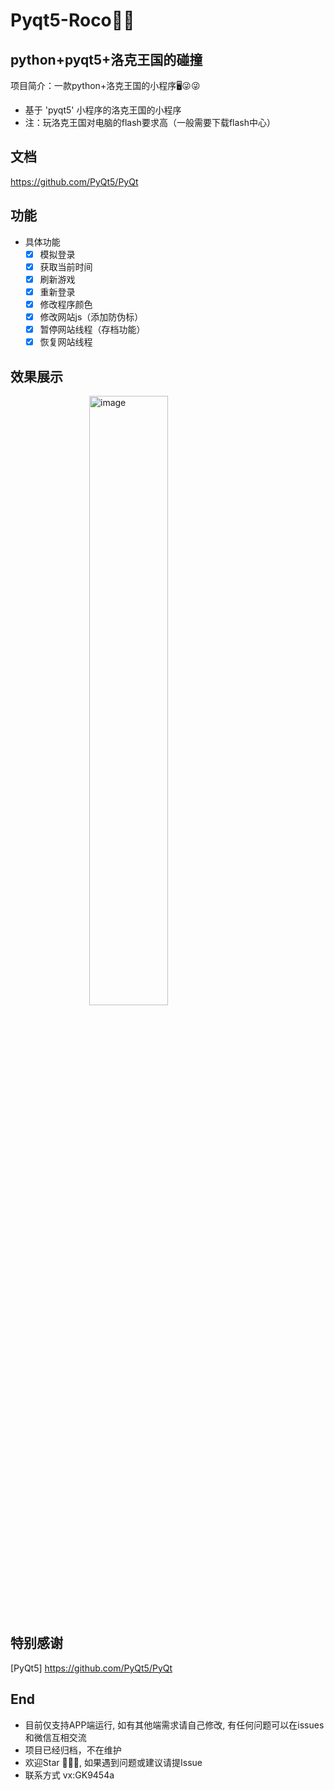 # Pyqt5-Roco🤖🥶
## python+pyqt5+洛克王国的碰撞
项目简介：一款python+洛克王国的小程序🖥️😜😜
- 基于 'pyqt5' 小程序的洛克王国的小程序
- 注：玩洛克王国对电脑的flash要求高（一般需要下载flash中心）
## 文档
https://github.com/PyQt5/PyQt
## 功能
- 具体功能
  - [x] 模拟登录
  - [x] 获取当前时间
  - [x] 刷新游戏
  - [x] 重新登录
  - [x] 修改程序颜色
  - [x] 修改网站js（添加防伪标）
  - [x] 暂停网站线程（存档功能）
  - [x] 恢复网站线程
 ## 效果展示
<img src="https://github.com/ymadangx/Pyqt5-Roco/assets/147308717/95925bc0-65bc-43b2-9f4c-4c6bc819001c" alt="image" style="display:block;margin:auto;width:50%;">

## 特别感谢
[PyQt5] https://github.com/PyQt5/PyQt
## End
- 目前仅支持APP端运行, 如有其他端需求请自己修改, 有任何问题可以在issues和微信互相交流
- 项目已经归档，不在维护
- 欢迎Star 🌟🌟🌟, 如果遇到问题或建议请提Issue
- 联系方式 vx:GK9454a
